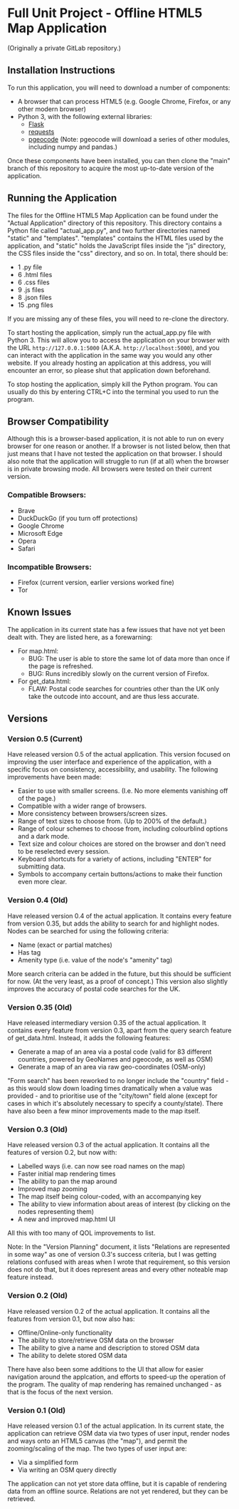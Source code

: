 # Full Unit Project - Offline HTML5 Map Application

(Originally a private GitLab repository.)

## Installation Instructions

To run this application, you will need to download a number of components:
- A browser that can process HTML5 (e.g. Google Chrome, Firefox, or any other modern browser)
- Python 3, with the following external libraries:
    - [Flask](https://flask.palletsprojects.com/en/2.2.x/installation/)
    - [requests](https://pypi.org/project/requests/)
    - [pgeocode](https://pypi.org/project/pgeocode/)
(Note: pgeocode will download a series of other modules, including numpy and pandas.)

Once these components have been installed, you can then clone the "main" branch of this repository to acquire the most up-to-date version of the application.

## Running the Application

The files for the Offline HTML5 Map Application can be found under the "Actual Application" directory of this repository. This directory contains a Python file called "actual_app.py", and two further directories named "static" and "templates". "templates" contains the HTML files used by the application, and "static" holds the JavaScript files inside the "js" directory, the CSS files inside the "css" directory, and so on. In total, there should be:
- 1 .py file
- 6 .html files
- 6 .css files
- 9 .js files
- 8 .json files
- 15 .png files

If you are missing any of these files, you will need to re-clone the directory.

To start hosting the application, simply run the actual_app.py file with Python 3. This will allow you to access the application on your browser with the URL `http://127.0.0.1:5000` (A.K.A. `http://localhost:5000`), and you can interact with the application in the same way you would any other website. If you already hosting an application at this address, you will encounter an error, so please shut that application down beforehand.

To stop hosting the application, simply kill the Python program. You can usually do this by entering CTRL+C into the terminal you used to run the program.

## Browser Compatibility

Although this is a browser-based application, it is not able to run on every browser for one reason or another. If a browser is not listed below, then that just means that I have not tested the application on that browser. I should also note that the application will struggle to run (if at all) when the browser is in private browsing mode. All browsers were tested on their current version.

### Compatible Browsers:

- Brave
- DuckDuckGo (if you turn off protections)
- Google Chrome
- Microsoft Edge
- Opera
- Safari

### Incompatible Browsers:

- Firefox (current version, earlier versions worked fine)
- Tor

## Known Issues

The application in its current state has a few issues that have not yet been dealt with. They are listed here, as a forewarning:
- For map.html:
    - BUG: The user is able to store the same lot of data more than once if the page is refreshed.
    - BUG: Runs incredibly slowly on the current version of Firefox.
- For get_data.html:
    - FLAW: Postal code searches for countries other than the UK only take the outcode into account, and are thus less accurate.

## Versions

### Version 0.5 (Current)

Have released version 0.5 of the actual application. This version focused on improving the user interface and experience of the application, with a specific focus on consistency, accessibility, and usability. The following improvements have been made:
- Easier to use with smaller screens. (I.e. No more elements vanishing off of the page.)
- Compatible with a wider range of browsers.
- More consistency between browsers/screen sizes.
- Range of text sizes to choose from. (Up to 200% of the default.)
- Range of colour schemes to choose from, including colourblind options and a dark mode.
- Text size and colour choices are stored on the browser and don't need to be reselected every session.
- Keyboard shortcuts for a variety of actions, including "ENTER" for submitting data.
- Symbols to accompany certain buttons/actions to make their function even more clear.

### Version 0.4 (Old)

Have released version 0.4 of the actual application. It contains every feature from version 0.35, but adds the ability to search for and highlight nodes. Nodes can be searched for using the following criteria:
- Name (exact or partial matches)
- Has tag
- Amenity type (i.e. value of the node's "amenity" tag)

More search criteria can be added in the future, but this should be sufficient for now. (At the very least, as a proof of concept.) This version also slightly improves the accuracy of postal code searches for the UK.

### Version 0.35 (Old)

Have released intermediary version 0.35 of the actual application. It contains every feature from version 0.3, apart from the query search feature of get_data.html. Instead, it adds the following features:
- Generate a map of an area via a postal code (valid for 83 different countries, powered by GeoNames and pgeocode, as well as OSM)
- Generate a map of an area via raw geo-coordinates (OSM-only)

"Form search" has been reworked to no longer include the "country" field - as this would slow down loading times dramatically when a value was provided - and to prioritise use of the "city/town" field alone (except for cases in which it's absolutely necessary to specify a county/state). There have also been a few minor improvements made to the map itself.

### Version 0.3 (Old)

Have released version 0.3 of the actual application. It contains all the features of version 0.2, but now with:
- Labelled ways (i.e. can now see road names on the map)
- Faster initial map rendering times
- The ability to pan the map around
- Improved map zooming
- The map itself being colour-coded, with an accompanying key
- The ability to view information about areas of interest (by clicking on the nodes representing them)
- A new and improved map.html UI

All this with too many of QOL improvements to list.

Note: In the "Version Planning" document, it lists "Relations are represented in some way" as one of version 0.3's success criteria, but I was getting relations confused with areas when I wrote that requirement, so this version does not do that, but it does represent areas and every other noteable map feature instead.

### Version 0.2 (Old)

Have released version 0.2 of the actual application. It contains all the features from version 0.1, but now also has:
- Offline/Online-only functionality
- The ability to store/retrieve OSM data on the browser
- The ability to give a name and description to stored OSM data
- The ability to delete stored OSM data

There have also been some additions to the UI that allow for easier navigation around the applcation, and efforts to speed-up the operation of the program. The quality of map rendering has remained unchanged - as that is the focus of the next version.

### Version 0.1 (Old)

Have released version 0.1 of the actual application. In its current state, the application can retrieve OSM data via two types of user input, render nodes and ways onto an HTML5 canvas (the "map"), and permit the zooming/scaling of the map. The two types of user input are:
- Via a simplified form
- Via writing an OSM query directly

The application can not yet store data offline, but it is capable of rendering data from an offline source. Relations are not yet rendered, but they can be retrieved.
